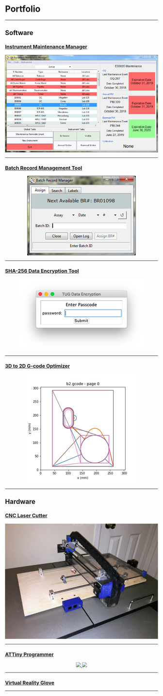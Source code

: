 # Portfolio

---
## Software

### [Instrument Maintenance Manager](/instrument_mgr)

<p align="center">
  <a href="/instrument_mgr">
    <img src="images/InstrumentMaintenance.PNG" title="Instrument Maintenance Manager">
  </a>
</p>

---

### [Batch Record Management Tool](/BR_mgr)

<p align="center">
  <a href="/BR_mgr">
    <img src="images/BR1.PNG" title="Batch Record Management Tool">
  </a>
</p>

---
### [SHA-256 Data Encryption Tool](/data_encryption)

<p align="center">
  <a href="/data_encryption">
    <img src="images/encrypter1.png" title="SHA-256 Data Encryption Tool">
  </a>
</p>

---
### [3D to 2D G-code Optimizer](/3d_2d.md)

<p align="center">
  <a href="/3d_2d">
    <img src="images/pyplot.png" title="G-Code Flattener">
  </a>
</p>

---

## Hardware

### [CNC Laser Cutter](/laser)

<p align="center">
  <a href="/laser">
    <img src="images/laser.JPG" alt="laser cutter">
  </a>
</p>

---

### [ATTiny Programmer](/ATTiny)

<p align="center">
  <a href="/laser">
    <img src="images/brd_top.png.JPG">
    <img src="images/brd_bottom.png.JPG">
  </a>
</p>


---

### [Virtual Reality Glove](#)

---


